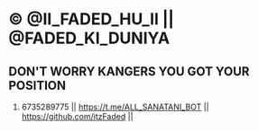 # ©️ @II_FADED_HU_ll || @FADED_KI_DUNIYA
## DON'T WORRY KANGERS YOU GOT YOUR POSITION
1. 6735289775 || https://t.me/ALL_SANATANI_BOT || https://github.com/itzFaded ||
